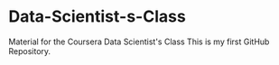 Data-Scientist-s-Class
======================

Material for the Coursera Data Scientist's Class
This is my first GitHub Repository. 
